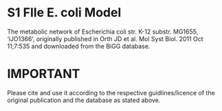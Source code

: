 # S1 FIle E. coli Model
The metabolic network of Escherichia coli str. K-12 substr. MG1655, ‘iJO1366’, originally published in Orth JD et al. Mol Syst Biol. 2011 Oct 11;7:535 and downloaded from the BiGG database. 

IMPORTANT
=========
Please cite and use it according to the respective guidlines/licence of the original publication and the database as stated above.

